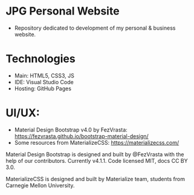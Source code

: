 # JPG Personal Website
- Repository dedicated to development of my personal & business website.

# Technologies
- Main: HTML5, CSS3, JS
- IDE: Visual Studio Code
- Hosting: GitHub Pages

# UI/UX:
- Material Design Bootstrap v4.0 by FezVrasta:
https://fezvrasta.github.io/bootstrap-material-design/
- Some resources from MaterializeCSS: https://materializecss.com/

Material Design Bootstrap is designed and built by @FezVrasta with the help of our contributors.
Currently v4.1.1. Code licensed MIT, docs CC BY 3.0.

MaterializeCSS is designed and built by Materialize team, students from Carnegie Mellon University.